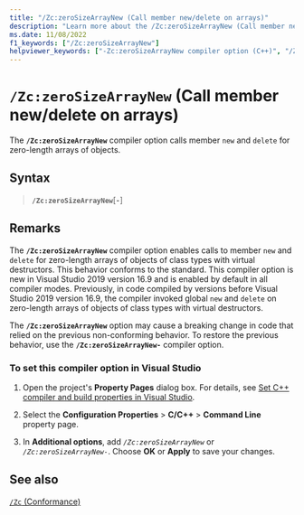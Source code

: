 ```yaml
---
title: "/Zc:zeroSizeArrayNew (Call member new/delete on arrays)"
description: "Learn more about the /Zc:zeroSizeArrayNew (Call member new/delete on arrays) compiler option."
ms.date: 11/08/2022
f1_keywords: ["/Zc:zeroSizeArrayNew"]
helpviewer_keywords: ["-Zc:zeroSizeArrayNew compiler option (C++)", "/Zc:zeroSizeArrayNew compiler option (C++)"]
---
```

# `/Zc:zeroSizeArrayNew` (Call member new/delete on arrays)

The **`/Zc:zeroSizeArrayNew`** compiler option calls member `new` and `delete` for zero-length arrays of objects.

## Syntax

> **`/Zc:zeroSizeArrayNew`**\[**`-`**]

## Remarks

The **`/Zc:zeroSizeArrayNew`** compiler option enables calls to member `new` and `delete` for zero-length arrays of objects of class types with virtual destructors. This behavior conforms to the standard. This compiler option is new in Visual Studio 2019 version 16.9 and is enabled by default in all compiler modes. Previously, in code compiled by versions before Visual Studio 2019 version 16.9, the compiler invoked global `new` and `delete` on zero-length arrays of objects of class types with virtual destructors.

The **`/Zc:zeroSizeArrayNew`** option may cause a breaking change in code that relied on the previous non-conforming behavior. To restore the previous behavior, use the **`/Zc:zeroSizeArrayNew-`** compiler option.

### To set this compiler option in Visual Studio

1. Open the project's **Property Pages** dialog box. For details, see [Set C++ compiler and build properties in Visual Studio](../working-with-project-properties.md).

1. Select the **Configuration Properties** > **C/C++** > **Command Line** property page.

1. In **Additional options**, add *`/Zc:zeroSizeArrayNew`* or *`/Zc:zeroSizeArrayNew-`*. Choose **OK** or **Apply** to save your changes.

## See also

[`/Zc` (Conformance)](zc-conformance.md)
